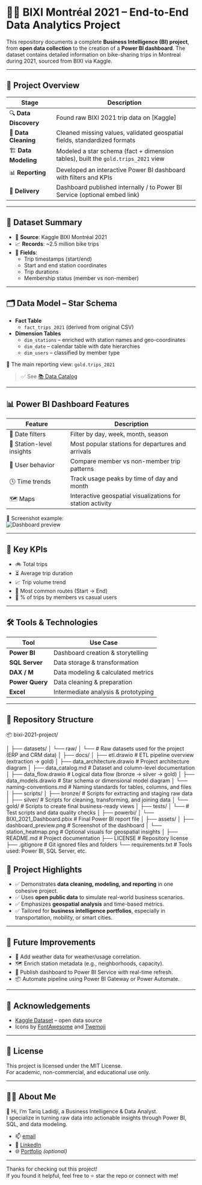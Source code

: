 # 🚴‍♂️ BIXI Montréal 2021 – End-to-End Data Analytics Project

This repository documents a complete **Business Intelligence (BI) project**, from **open data collection** to the creation of a **Power BI dashboard**. The dataset contains detailed information on bike-sharing trips in Montreal during 2021, sourced from BIXI via Kaggle.

---

## 📌 Project Overview

| Stage | Description |
|-------|-------------|
| 🔍 **Data Discovery** | Found raw BIXI 2021 trip data on [Kaggle]                                        |
| 🧹 **Data Cleaning** | Cleaned missing values, validated geospatial fields, standardized formats         |
| 🏗️ **Data Modeling** | Modeled a star schema (fact + dimension tables), built the `gold.trips_2021` view |
| 📊 **Reporting** | Developed an interactive Power BI dashboard with filters and KPIs                     |
| 🚀 **Delivery** | Dashboard published internally / to Power BI Service (optional embed link)             |

---

## 🧾 Dataset Summary

- 📁 **Source**: Kaggle BIXI Montréal 2021  
- 📈 **Records**: ~2.5 million bike trips  
- 📍 **Fields**:
  - Trip timestamps (start/end)
  - Start and end station coordinates
  - Trip durations
  - Membership status (member vs non-member)

---

## 🗂️ Data Model – Star Schema

- **Fact Table**
  - `fact_trips_2021` (derived from original CSV)
- **Dimension Tables**
  - `dim_stations` – enriched with station names and geo-coordinates
  - `dim_date` – calendar table with date hierarchies
  - `dim_users` – classified by member type

🧮 The main reporting view: `gold.trips_2021`

> ✅ See [📚 Data Catalog](./docs/data_catalog.md)

---

## 📊 Power BI Dashboard Features

| Feature | Description |
|---------|-------------|
| 📆 Date filters | Filter by day, week, month, season                          |
| 📍 Station-level insights | Most popular stations for departures and arrivals |
| 👥 User behavior | Compare member vs non-member trip patterns                 |
| 🕓 Time trends | Track usage peaks by time of day and month                   |
| 🗺️ Maps | Interactive geospatial visualizations for station activity          |

📎 Screenshot example:  
![Dashboard preview](./assets/dashboard_preview.png)

---

## 🧠 Key KPIs

- 🚲 Total trips  
- ⏳ Average trip duration  
- 📈 Trip volume trend  
- 🔁 Most common routes (Start → End)  
- 👤 % of trips by members vs casual users

---

## 🛠️ Tools & Technologies

| Tool           | Use Case                              |
|----------------|---------------------------------------|
| **Power BI**   | Dashboard creation & storytelling     |
| **SQL Server** | Data storage & transformation         |
| **DAX / M**     | Data modeling & calculated metrics   |
| **Power Query**| Data cleaning & preparation           |
| **Excel**      | Intermediate analysis & prototyping   |

---

## 📁 Repository Structure
📦 bixi-2021-project/

│
├── datasets/
│ └── raw/
│ └── # Raw datasets used for the project (ERP and CRM data)
│
├── docs/
│ ├── etl.drawio # ETL pipeline overview (extraction → gold)
│ ├── data_architecture.drawio # Project architecture diagram
│ ├── data_catalog.md # Dataset and column-level documentation
│ ├── data_flow.drawio # Logical data flow (bronze → silver → gold)
│ ├── data_models.drawio # Star schema or dimensional model diagram
│ └── naming-conventions.md # Naming standards for tables, columns, and files
│
├── scripts/
│ ├── bronze/ # Scripts for extracting and staging raw data
│ ├── silver/ # Scripts for cleaning, transforming, and joining data
│ └── gold/ # Scripts to create final business-ready views
│
├── tests/
│ └── # Test scripts and data quality checks
│
├── powerbi/
│ └── BIXI_2021_Dashboard.pbix # Final Power BI report file
│
├── assets/
│ ├── dashboard_preview.png # Screenshot of the dashboard
│ └── station_heatmap.png # Optional visuals for geospatial insights
│
├── README.md # Project documentation
├── LICENSE # Repository license
├── .gitignore # Git ignored files and folders
└── requirements.txt # Tools used: Power BI, SQL Server, etc.

## 📌 Project Highlights

- ✅ Demonstrates **data cleaning, modeling, and reporting** in one cohesive project.
- ✅ Uses **open public data** to simulate real-world business scenarios.
- ✅ Emphasizes **geospatial analysis** and time-based metrics.
- ✅ Tailored for **business intelligence portfolios**, especially in transportation, mobility, or smart cities.

---

## 🚀 Future Improvements

- 🧩 Add weather data for weather/usage correlation.
- 🗺️ Enrich station metadata (e.g., neighborhoods, capacity).
- 📱 Publish dashboard to Power BI Service with real-time refresh.
- 📦 Automate pipeline using Power BI Gateway or Power Automate.

---

## 🤝 Acknowledgements
 
- [Kaggle Dataset](https://www.kaggle.com/datasets/aurelienponcins/bixi-montreal-bike-sharing-data-2021) – open data source  
- Icons by [FontAwesome](https://fontawesome.com) and [Twemoji](https://twemoji.twitter.com/)  

---

## 📜 License

This project is licensed under the MIT License.  
For academic, non-commercial, and educational use only.

---

## 🙋‍♂️ About Me

👋 Hi, I’m Tariq Ladidji, a Business Intelligence & Data Analyst.  
I specialize in turning raw data into actionable insights through Power BI, SQL, and data modeling.

- 📫 [email](tariqladidji43@gmail)
- 💼 [LinkedIn](https://www.linkedin.com/in/tariq-ladidji-b08951311/)
- 🌐 [Portfolio](https://yourwebsite.com) *(optional)*

---

Thanks for checking out this project!  
If you found it helpful, feel free to ⭐ star the repo or connect with me!


